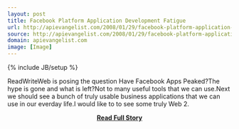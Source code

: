 ```yaml
---
layout: post
title: Facebook Platform Application Development Fatigue
url: http://apievangelist.com/2008/01/29/facebook-platform-application-development-fatigue/
source: http://apievangelist.com/2008/01/29/facebook-platform-application-development-fatigue/
domain: apievangelist.com
image: [Image]
---
```

{% include JB/setup %}<p>ReadWriteWeb is posing the question Have Facebook Apps Peaked?The hype is gone and what is left?Not to many useful tools that we can use.Next we should see a bunch of truly usable business applications that we can use in our everday life.I would like to to see some truly Web 2.</p>
<center><p><a href="http://apievangelist.com/2008/01/29/facebook-platform-application-development-fatigue/" style='padding:25px; font-sze:18px; font-weight: bold;'>Read Full Story</a></p></center>
